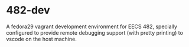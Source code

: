 # 482-dev
A fedora29 vagrant development environment for EECS 482, specially configured to provide remote debugging support (with pretty printing) to vscode on the host machine.
